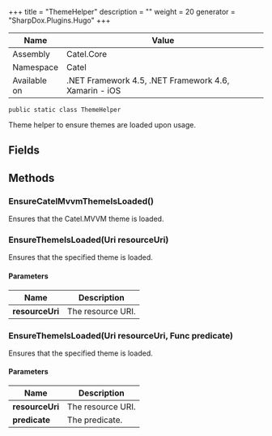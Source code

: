 

+++
title = "ThemeHelper" 
description = ""
weight = 20
generator = "SharpDox.Plugins.Hugo"
+++

Name|Value
---|---
Assembly|Catel.Core
Namespace|Catel
Available on|.NET Framework 4.5, .NET Framework 4.6, Xamarin - iOS

```
public static class ThemeHelper
```

Theme helper to ensure themes are loaded upon usage.

## Fields

## Methods

### EnsureCatelMvvmThemeIsLoaded()

Ensures that the Catel.MVVM theme is loaded.

### EnsureThemeIsLoaded(Uri resourceUri)

Ensures that the specified theme is loaded.

#### Parameters

Name|Description
---|---
**resourceUri**|The resource URI.

### EnsureThemeIsLoaded(Uri resourceUri, Func<bool> predicate)

Ensures that the specified theme is loaded.

#### Parameters

Name|Description
---|---
**resourceUri**|The resource URI.
**predicate**|The predicate.

